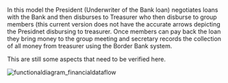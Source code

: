 In this model the President (Underwriter of the Bank loan) negotiates loans with the Bank and then disburses to Treasurer who then disburse to group members (this current version does not have the accurate arrows depicting the Presidnet disbursing to treasurer. Once members can pay back the loan they bring money to the group meeting and secretary records the collection of all money from treasurer using the Border Bank system. 

This are still some aspects that need to be verified here.



![functionaldiagram_financialdataflow](https://cloud.githubusercontent.com/assets/8837791/18261807/9b02b6a2-73c1-11e6-9333-7deb2cddcd38.jpeg)
